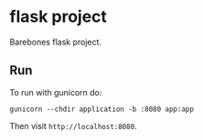 # flask project

Barebones flask project.

## Run

To run with gunicorn do:

    gunicorn --chdir application -b :8080 app:app

Then visit `http://localhost:8080`.
